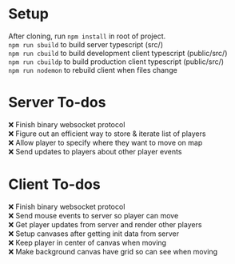 # Setup

After cloning, run `npm install` in root of project.  
`npm run sbuild` to build server typescript (src/)  
`npm run cbuild` to build development client typescript (public/src/)  
`npm run cbuildp` to build production client typescript (public/src/)  
`npm run nodemon` to rebuild client when files change  

# Server To-dos

❌ Finish binary websocket protocol  
❌ Figure out an efficient way to store & iterate list of players  
❌ Allow player to specify where they want to move on map  
❌ Send updates to players about other player events  

# Client To-dos

❌ Finish binary websocket protocol  
❌ Send mouse events to server so player can move  
❌ Get player updates from server and render other players  
❌ Setup canvases after getting init data from server  
❌ Keep player in center of canvas when moving  
❌ Make background canvas have grid so can see when moving  